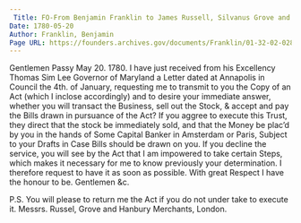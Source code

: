 ```yaml
---
 Title: FO-From Benjamin Franklin to James Russell, Silvanus Grove and Osgood Hanbury, 20 May 1780
Date: 1780-05-20
Author: Franklin, Benjamin
Page URL: https://founders.archives.gov/documents/Franklin/01-32-02-0282
---
```


Gentlemen
Passy May 20. 1780.
I have just received from his Excellency Thomas Sim Lee Governor of Maryland a Letter dated at Annapolis in Council the 4th. of January, requesting me to transmit to you the Copy of an Act (which I inclose accordingly) and to desire your immediate answer, whether you will transact the Business, sell out the Stock, & accept and pay the Bills drawn in pursuance of the Act? If you aggree to execute this Trust, they direct that the stock be immediately sold, and that the Money be plac’d by you in the hands of Some Capital Banker in Amsterdam or Paris, Subject to your Drafts in Case Bills should be drawn on you. If you decline the service, you will see by the Act that I am impowered to take certain Steps, which makes it necessary for me to know previously your determination. I therefore request to have it as soon as possible. With great Respect I have the honour to be. Gentlemen &c.

P.S. You will please to return me the Act if you do not under take to execute it.
Messrs. Russel, Grove and Hanbury Merchants, London.


